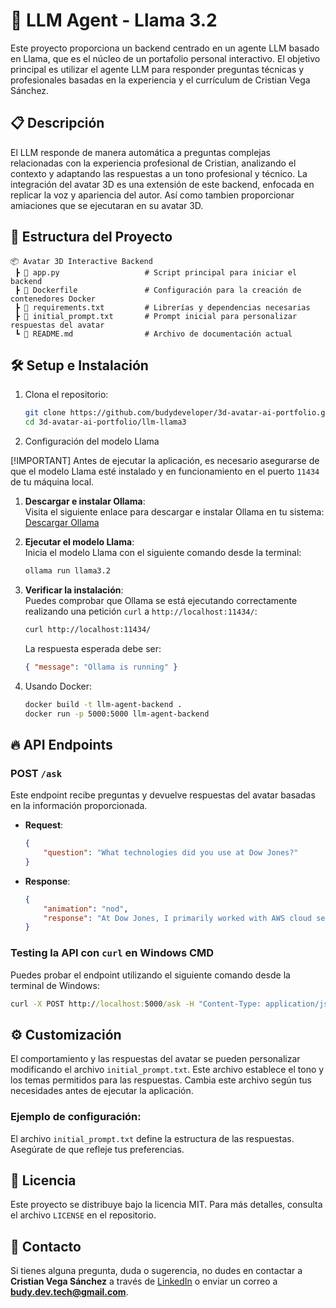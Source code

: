 
# 🦙 LLM Agent - Llama 3.2 

Este proyecto proporciona un backend centrado en un agente LLM basado en Llama, que es el núcleo de un portafolio personal interactivo. El objetivo principal es utilizar el agente LLM para responder preguntas técnicas y profesionales basadas en la experiencia y el currículum de Cristian Vega Sánchez. 

## 📋 Descripción

El LLM responde de manera automática a preguntas complejas relacionadas con la experiencia profesional de Cristian, analizando el contexto y adaptando las respuestas a un tono profesional y técnico. La integración del avatar 3D es una extensión de este backend, enfocada en replicar la voz y apariencia del autor. Así como tambien proporcionar amiaciones que se ejecutaran en su avatar 3D.

## 📂 Estructura del Proyecto

```
📦 Avatar 3D Interactive Backend
 ┣ 📜 app.py                   # Script principal para iniciar el backend
 ┣ 📜 Dockerfile               # Configuración para la creación de contenedores Docker
 ┣ 📜 requirements.txt         # Librerías y dependencias necesarias
 ┣ 📜 initial_prompt.txt       # Prompt inicial para personalizar respuestas del avatar
 ┗ 📜 README.md                # Archivo de documentación actual
```

## 🛠️ Setup e Instalación

1. Clona el repositorio:

   ```bash
   git clone https://github.com/budydeveloper/3d-avatar-ai-portfolio.git
   cd 3d-avatar-ai-portfolio/llm-llama3
   ```


2. Configuración del modelo Llama

[!IMPORTANT]
Antes de ejecutar la aplicación, es necesario asegurarse de que el modelo Llama esté instalado y en funcionamiento en el puerto `11434` de tu máquina local.

1. **Descargar e instalar Ollama**:  
   Visita el siguiente enlace para descargar e instalar Ollama en tu sistema:  
   [Descargar Ollama](https://ollama.com/download)

2. **Ejecutar el modelo Llama**:  
   Inicia el modelo Llama con el siguiente comando desde la terminal:

   ```bash
   ollama run llama3.2
   ```

3. **Verificar la instalación**:  
   Puedes comprobar que Ollama se está ejecutando correctamente realizando una petición `curl` a `http://localhost:11434/`:

   ```bash
   curl http://localhost:11434/
   ```

   La respuesta esperada debe ser:

   ```json
   { "message": "Ollama is running" }
   ```



3. Usando Docker:

   ```bash
   docker build -t llm-agent-backend .
   docker run -p 5000:5000 llm-agent-backend
   ```

## 🔥 API Endpoints

### POST `/ask`

Este endpoint recibe preguntas y devuelve respuestas del avatar basadas en la información proporcionada.

- **Request**:
  
  ```json
  {
      "question": "What technologies did you use at Dow Jones?"
  }
  ```

- **Response**:

  ```json
  {
      "animation": "nod",
      "response": "At Dow Jones, I primarily worked with AWS cloud services, Java, and various microservices components, handling data processing and analytics tasks."
  }
  ```

### Testing la API con `curl` en Windows CMD

Puedes probar el endpoint utilizando el siguiente comando desde la terminal de Windows:

```cmd
curl -X POST http://localhost:5000/ask -H "Content-Type: application/json" -d "{\"question\": \"What technologies did you use at Dow Jones?\"}"
```

## ⚙️ Customización

El comportamiento y las respuestas del avatar se pueden personalizar modificando el archivo `initial_prompt.txt`. Este archivo establece el tono y los temas permitidos para las respuestas. Cambia este archivo según tus necesidades antes de ejecutar la aplicación.

### Ejemplo de configuración:

El archivo `initial_prompt.txt` define la estructura de las respuestas. Asegúrate de que refleje tus preferencias.

## 📜 Licencia

Este proyecto se distribuye bajo la licencia MIT. Para más detalles, consulta el archivo `LICENSE` en el repositorio.

## 📧 Contacto

Si tienes alguna pregunta, duda o sugerencia, no dudes en contactar a **Cristian Vega Sánchez** a través de [LinkedIn](https://www.linkedin.com/in/cristianve/) o enviar un correo a **budy.dev.tech@gmail.com**.
